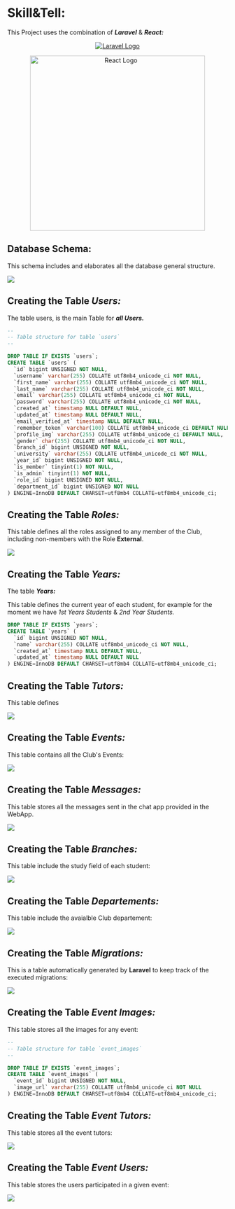 # **Skill&Tell:**

This Project uses the combination of ***Laravel*** & ***React:*** 

<p align="center"><a href="https://laravel.com" target="_blank"><img src="https://raw.githubusercontent.com/laravel/art/master/logo-lockup/5%20SVG/2%20CMYK/1%20Full%20Color/laravel-logolockup-cmyk-red.svg"  alt="Laravel Logo"></a></p>
<p align="center"><img src="https://upload.wikimedia.org/wikipedia/commons/a/a7/React-icon.svg" width="400px" alt="React Logo"></p>


## **Database Schema:**

This schema includes and elaborates all the database general structure.

![](plantUml.svg)


## **Creating the Table *Users:***

The table users, is the main Table for ***all Users.***

```sql
--
-- Table structure for table `users`
--

DROP TABLE IF EXISTS `users`;
CREATE TABLE `users` (
  `id` bigint UNSIGNED NOT NULL,
  `username` varchar(255) COLLATE utf8mb4_unicode_ci NOT NULL,
  `first_name` varchar(255) COLLATE utf8mb4_unicode_ci NOT NULL,
  `last_name` varchar(255) COLLATE utf8mb4_unicode_ci NOT NULL,
  `email` varchar(255) COLLATE utf8mb4_unicode_ci NOT NULL,
  `password` varchar(255) COLLATE utf8mb4_unicode_ci NOT NULL,
  `created_at` timestamp NULL DEFAULT NULL,
  `updated_at` timestamp NULL DEFAULT NULL,
  `email_verified_at` timestamp NULL DEFAULT NULL,
  `remember_token` varchar(100) COLLATE utf8mb4_unicode_ci DEFAULT NULL,
  `profile_img` varchar(255) COLLATE utf8mb4_unicode_ci DEFAULT NULL,
  `gender` char(255) COLLATE utf8mb4_unicode_ci NOT NULL,
  `branch_id` bigint UNSIGNED NOT NULL,
  `university` varchar(255) COLLATE utf8mb4_unicode_ci NOT NULL,
  `year_id` bigint UNSIGNED NOT NULL,
  `is_member` tinyint(1) NOT NULL,
  `is_admin` tinyint(1) NOT NULL,
  `role_id` bigint UNSIGNED NOT NULL,
  `department_id` bigint UNSIGNED NOT NULL
) ENGINE=InnoDB DEFAULT CHARSET=utf8mb4 COLLATE=utf8mb4_unicode_ci;
```

<!-- ![](code.png) -->

## **Creating the Table *Roles:***

This table defines all the roles assigned to any member of the Club, including non-members with the Role **External**.

![](code1.png)

## **Creating the Table *Years:***

The table ***Years:***

This table defines the current year of each student, for example for the moment we have *1st Years Students*
& *2nd Year Students.*

```sql
DROP TABLE IF EXISTS `years`;
CREATE TABLE `years` (
  `id` bigint UNSIGNED NOT NULL,
  `name` varchar(255) COLLATE utf8mb4_unicode_ci NOT NULL,
  `created_at` timestamp NULL DEFAULT NULL,
  `updated_at` timestamp NULL DEFAULT NULL
) ENGINE=InnoDB DEFAULT CHARSET=utf8mb4 COLLATE=utf8mb4_unicode_ci;

```

<!-- ![](code2.png) -->

## **Creating the Table *Tutors:***

This table defines

![](code3.png)

## **Creating the Table *Events:***

This table contains all the Club's Events:

![](code4.png)

## **Creating the Table *Messages:***

This table stores all the messages sent in the chat app provided in the WebApp.

![](code5.png)

## **Creating the Table *Branches:***

This table include the study field of each student:

![](code6.png)


## **Creating the Table *Departements:***

This table include the avaialble Club departement:

![](code7.png)

## **Creating the Table *Migrations:***

This is a table automatically generated by **Laravel** to keep track of the executed migrations:


![](code8.png)

## **Creating the Table *Event Images:***

This table stores all the images for any event:

```sql
--
-- Table structure for table `event_images`
--

DROP TABLE IF EXISTS `event_images`;
CREATE TABLE `event_images` (
  `event_id` bigint UNSIGNED NOT NULL,
  `image_url` varchar(255) COLLATE utf8mb4_unicode_ci NOT NULL
) ENGINE=InnoDB DEFAULT CHARSET=utf8mb4 COLLATE=utf8mb4_unicode_ci;

```


<!-- ![](code9.png) -->

## **Creating the Table *Event Tutors:***

This table stores all the event tutors:

![](codea.png)

## **Creating the Table *Event Users:***

This table stores the users participated in a given event:

![](codeb.png)